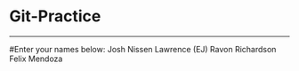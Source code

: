 # Git-Practice

---
#Enter your names below:
Josh Nissen
Lawrence (EJ)
Ravon Richardson
Felix Mendoza
